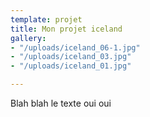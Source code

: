 ```yaml
---
template: projet
title: Mon projet iceland
gallery:
- "/uploads/iceland_06-1.jpg"
- "/uploads/iceland_03.jpg"
- "/uploads/iceland_01.jpg"

---
```

Blah blah le texte oui oui